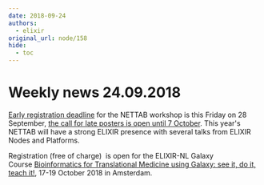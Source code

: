 ```yaml
---
date: 2018-09-24
authors:
  - elixir
original_url: node/158
hide:
  - toc
---
```


# Weekly news 24.09.2018

<p><a href="https://elixir-europe.us4.list-manage.com/track/click?u=751beffce2e491f94d6f66918&amp;id=e9fc7bc34e&amp;e=64fa86a9a6" target="_blank">Early registration deadline</a>&nbsp;for the NETTAB workshop is this Friday on 28 September,&nbsp;<a href="https://elixir-europe.us4.list-manage.com/track/click?u=751beffce2e491f94d6f66918&amp;id=c7a9d928a6&amp;e=64fa86a9a6" target="_blank">the call for late posters is open until 7 October</a>. This year's NETTAB will have a strong ELIXIR presence with several talks from ELIXIR Nodes and Platforms.</p>

<p>Registration (free of charge) &nbsp;is open for the ELIXIR-NL Galaxy Course&nbsp;<a href="https://elixir-europe.us4.list-manage.com/track/click?u=751beffce2e491f94d6f66918&amp;id=88a10b3c50&amp;e=64fa86a9a6">Bioinformatics for Translational Medicine using Galaxy: see it, do it, teach it!</a>, 17-19 October 2018 in Amsterdam.</p>

